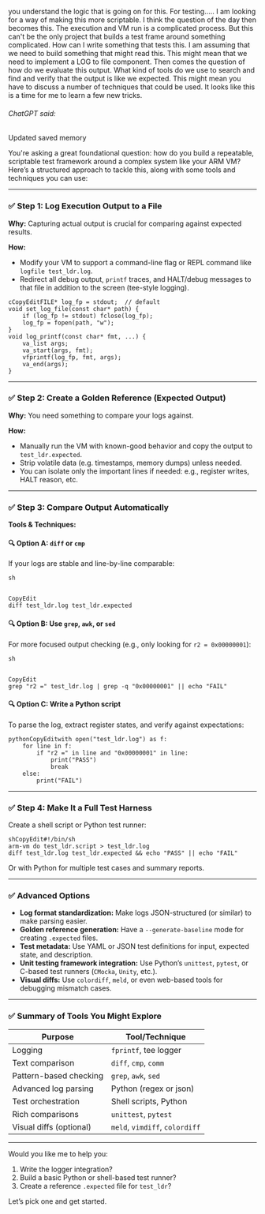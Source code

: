 you understand the logic that is going on for this.  For testing..... I am looking for a way of making this more scriptable.  I think the question of the day then becomes this.  The execution and VM run is a complicated process.  But this can't be the only project that builds a test frame around something complicated.  How can I write something that tests this.  I am assuming that we need to build something that might read this.  This might mean that we need to implement a LOG to file component.  Then comes the question of how do we evaluate this output.  What kind of tools do we use to search and find and verify that the output is like we expected.  This might mean you have to discuss a number of techniques that could be used.  It looks like this is a time for me to learn a few new tricks.



###### ChatGPT said:

Updated saved memory

You're asking a great foundational question: how do you build a repeatable, scriptable test framework around a complex system like your ARM VM? Here’s a structured approach to tackle this, along with some tools and techniques you can use:

------

### ✅ Step 1: **Log Execution Output to a File**

**Why:** Capturing actual output is crucial for comparing against expected results.

**How:**

- Modify your VM to support a command-line flag or REPL command like `logfile test_ldr.log`.
- Redirect all debug output, `printf` traces, and HALT/debug messages to that file in addition to the screen (tee-style logging).

```
cCopyEditFILE* log_fp = stdout;  // default
void set_log_file(const char* path) {
    if (log_fp != stdout) fclose(log_fp);
    log_fp = fopen(path, "w");
}
void log_printf(const char* fmt, ...) {
    va_list args;
    va_start(args, fmt);
    vfprintf(log_fp, fmt, args);
    va_end(args);
}
```

------

### ✅ Step 2: **Create a Golden Reference (Expected Output)**

**Why:** You need something to compare your logs against.

**How:**

- Manually run the VM with known-good behavior and copy the output to `test_ldr.expected`.
- Strip volatile data (e.g. timestamps, memory dumps) unless needed.
- You can isolate only the important lines if needed: e.g., register writes, HALT reason, etc.

------

### ✅ Step 3: **Compare Output Automatically**

**Tools & Techniques:**

#### 🔍 Option A: `diff` or `cmp`

If your logs are stable and line-by-line comparable:

```
sh


CopyEdit
diff test_ldr.log test_ldr.expected
```

#### 🔍 Option B: Use `grep`, `awk`, or `sed`

For more focused output checking (e.g., only looking for `r2 = 0x00000001`):

```
sh


CopyEdit
grep "r2 =" test_ldr.log | grep -q "0x00000001" || echo "FAIL"
```

#### 🔍 Option C: Write a Python script

To parse the log, extract register states, and verify against expectations:

```
pythonCopyEditwith open("test_ldr.log") as f:
    for line in f:
        if "r2 =" in line and "0x00000001" in line:
            print("PASS")
            break
    else:
        print("FAIL")
```

------

### ✅ Step 4: **Make It a Full Test Harness**

Create a shell script or Python test runner:

```
shCopyEdit#!/bin/sh
arm-vm do test_ldr.script > test_ldr.log
diff test_ldr.log test_ldr.expected && echo "PASS" || echo "FAIL"
```

Or with Python for multiple test cases and summary reports.

------

### ✅ Advanced Options

- **Log format standardization:** Make logs JSON-structured (or similar) to make parsing easier.
- **Golden reference generation:** Have a `--generate-baseline` mode for creating `.expected` files.
- **Test metadata:** Use YAML or JSON test definitions for input, expected state, and description.
- **Unit testing framework integration:** Use Python’s `unittest`, `pytest`, or C-based test runners (`CMocka`, `Unity`, etc.).
- **Visual diffs:** Use `colordiff`, `meld`, or even web-based tools for debugging mismatch cases.

------

### ✅ Summary of Tools You Might Explore

| Purpose                 | Tool/Technique                 |
| ----------------------- | ------------------------------ |
| Logging                 | `fprintf`, tee logger          |
| Text comparison         | `diff`, `cmp`, `comm`          |
| Pattern-based checking  | `grep`, `awk`, `sed`           |
| Advanced log parsing    | Python (regex or json)         |
| Test orchestration      | Shell scripts, Python          |
| Rich comparisons        | `unittest`, `pytest`           |
| Visual diffs (optional) | `meld`, `vimdiff`, `colordiff` |



------

Would you like me to help you:

1. Write the logger integration?
2. Build a basic Python or shell-based test runner?
3. Create a reference `.expected` file for `test_ldr`?

Let’s pick one and get started.